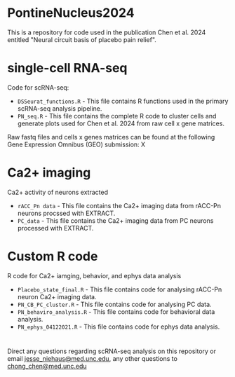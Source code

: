 # PontineNucleus2024

This is a repository for code used in the publication Chen et al. 2024 entitled "Neural circuit basis of placebo pain relief". 

# single-cell RNA-seq
  Code for scRNA-seq:
  * `DSSeurat_functions.R` - This file contains R functions used in the primary scRNA-seq analysis pipeline.
  * `PN_seq.R` - This file contains the complete R code to cluster cells and generate plots used for Chen et al. 2024 from raw cell x gene matrices.

Raw fastq files and cells x genes matrices can be found at the following Gene Expression Omnibus (GEO) submission: X

# Ca2+ imaging 
Ca2+ activity of neurons extracted
* `rACC_Pn data` - This file contains the Ca2+ imaging data from rACC-Pn neurons procssed with EXTRACT.
* `PC_data` - This file contains the Ca2+ imaging data from PC neurons processed with EXTRACT.

# Custom R code
R code for Ca2+ iamging, behavior, and ephys data analysis
* `Placebo_state_final.R` - This file contains code for analysing rACC-Pn neuron Ca2+ imaging data.
* `PN_CB_PC_cluster.R` - This file contains code for analysing PC data.
* `PN_behaviro_analysis.R` - This file contains code for behavioral data analysis.
* `PN_ephys_04122021.R` - This file contains code for ephys data analysis.


#
Direct any questions regarding scRNA-seq analysis on this repository or email jesse_niehaus@med.unc.edu, any other questions to chong_chen@med.unc.edu
